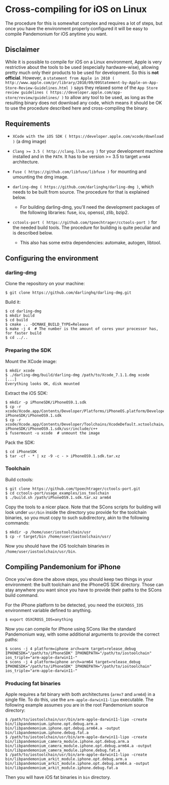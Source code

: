 
# Cross-compiling for iOS on Linux


The procedure for this is somewhat complex and requires a lot of steps,
but once you have the environment properly configured it will be easy to
compile Pandemonium for iOS anytime you want.

## Disclaimer

While it is possible to compile for iOS on a Linux environment, Apple is
very restrictive about the tools to be used (especially hardware-wise),
allowing pretty much only their products to be used for development. So
this is **not official**. However, a `statement from Apple in 2010
( http://www.apple.com/pr/library/2010/09/09Statement-by-Apple-on-App-Store-Review-Guidelines.html )`
says they relaxed some of the `App Store review guidelines
( https://developer.apple.com/app-store/review/guidelines/ )`
to allow any tool to be used, as long as the resulting binary does not
download any code, which means it should be OK to use the procedure
described here and cross-compiling the binary.

## Requirements

-  `XCode with the iOS SDK ( https://developer.apple.com/xcode/download )`
   (a dmg image)
-  `Clang >= 3.5 ( http://clang.llvm.org )` for your development
   machine installed and in the `PATH`. It has to be version >= 3.5
   to target `arm64` architecture.
-  `Fuse ( https://github.com/libfuse/libfuse )` for mounting and umounting
   the dmg image.
-  `darling-dmg ( https://github.com/darlinghq/darling-dmg )`, which
   needs to be built from source. The procedure for that is explained
   below.

   -  For building darling-dmg, you'll need the development packages of
      the following libraries: fuse, icu, openssl, zlib, bzip2.

-  `cctools-port ( https://github.com/tpoechtrager/cctools-port )`
   for the needed build tools. The procedure for building is quite
   peculiar and is described below.

   -  This also has some extra dependencies: automake, autogen, libtool.

## Configuring the environment

### darling-dmg

Clone the repository on your machine:

```
$ git clone https://github.com/darlinghq/darling-dmg.git
```

Build it:

```
$ cd darling-dmg
$ mkdir build
$ cd build
$ cmake .. -DCMAKE_BUILD_TYPE=Release
$ make -j 4  # The number is the amount of cores your processor has, for faster build
$ cd ../..
```

### Preparing the SDK

Mount the XCode image:

```
$ mkdir xcode
$ ./darling-dmg/build/darling-dmg /path/to/Xcode_7.1.1.dmg xcode
[...]
Everything looks OK, disk mounted
```

Extract the iOS SDK:

```
$ mkdir -p iPhoneSDK/iPhoneOS9.1.sdk
$ cp -r xcode/Xcode.app/Contents/Developer/Platforms/iPhoneOS.platform/Developer/SDKs/iPhoneOS.sdk/* iPhoneSDK/iPhoneOS9.1.sdk
$ cp -r xcode/Xcode.app/Contents/Developer/Toolchains/XcodeDefault.xctoolchain/usr/include/c++/* iPhoneSDK/iPhoneOS9.1.sdk/usr/include/c++
$ fusermount -u xcode  # unmount the image
```

Pack the SDK:

```
$ cd iPhoneSDK
$ tar -cf - * | xz -9 -c - > iPhoneOS9.1.sdk.tar.xz
```

### Toolchain

Build cctools:

```
$ git clone https://github.com/tpoechtrager/cctools-port.git
$ cd cctools-port/usage_examples/ios_toolchain
$ ./build.sh /path/iPhoneOS9.1.sdk.tar.xz arm64
```

Copy the tools to a nicer place. Note that the SCons scripts for
building will look under `usr/bin` inside the directory you provide
for the toolchain binaries, so you must copy to such subdirectory, akin
to the following commands:

```
$ mkdir -p /home/user/iostoolchain/usr
$ cp -r target/bin /home/user/iostoolchain/usr/
```

Now you should have the iOS toolchain binaries in
`/home/user/iostoolchain/usr/bin`.

## Compiling Pandemonium for iPhone

Once you've done the above steps, you should keep two things in your
environment: the built toolchain and the iPhoneOS SDK directory. Those
can stay anywhere you want since you have to provide their paths to the
SCons build command.

For the iPhone platform to be detected, you need the `OSXCROSS_IOS`
environment variable defined to anything.

```
$ export OSXCROSS_IOS=anything
```

Now you can compile for iPhone using SCons like the standard Pandemonium
way, with some additional arguments to provide the correct paths:

```
$ scons -j 4 platform=iphone arch=arm target=release_debug IPHONESDK="/path/to/iPhoneSDK" IPHONEPATH="/path/to/iostoolchain" ios_triple="arm-apple-darwin11-"
$ scons -j 4 platform=iphone arch=arm64 target=release_debug IPHONESDK="/path/to/iPhoneSDK" IPHONEPATH="/path/to/iostoolchain" ios_triple="arm-apple-darwin11-"
```

### Producing fat binaries

Apple requires a fat binary with both architectures (`armv7` and
`arm64`) in a single file. To do this, use the
`arm-apple-darwin11-lipo` executable. The following example assumes
you are in the root Pandemonium source directory:

```
$ /path/to/iostoolchain/usr/bin/arm-apple-darwin11-lipo -create bin/libpandemonium.iphone.opt.debug.arm.a bin/libpandemonium.iphone.opt.debug.arm64.a -output bin/libpandemonium.iphone.debug.fat.a
$ /path/to/iostoolchain/usr/bin/arm-apple-darwin11-lipo -create bin/libpandemonium_camera_module.iphone.opt.debug.arm.a bin/libpandemonium_camera_module.iphone.opt.debug.arm64.a -output bin/libpandemonium_camera_module.iphone.debug.fat.a
$ /path/to/iostoolchain/usr/bin/arm-apple-darwin11-lipo -create bin/libpandemonium_arkit_module.iphone.opt.debug.arm.a bin/libpandemonium_arkit_module.iphone.opt.debug.arm64.a -output bin/libpandemonium_arkit_module.iphone.debug.fat.a
```

Then you will have iOS fat binaries in `bin` directory.
